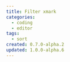 ```yaml
---
title: Filter xmark
categories:
  - coding
  - editor
tags:
  - sort
created: 0.7.0-alpha.2
updated: 1.0.0-alpha.6
---
```

